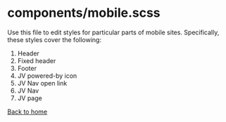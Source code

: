 # components/mobile.scss

Use this file to edit styles for particular parts of mobile sites. Specifically, these styles cover the following:

1. Header
2. Fixed header
3. Footer
4. JV powered-by icon
5. JV Nav open link
6. JV Nav
7. JV page

[Back to home](README.md)